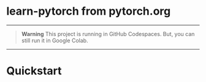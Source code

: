 # learn-pytorch from pytorch.org

------------------------------------------
> **Warning**
> This project is running in GitHub Codespaces. But, you can still run it in Google Colab.

------------------------------------------

Quickstart
==========
